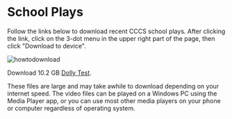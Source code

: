 # School Plays


Follow the links below to download recent CCCS school plays. After clicking the link, click on the 3-dot menu in the upper right part of the page, then click "Download to device".



![howtodownload](https://github.com/user-attachments/assets/30a1050f-bd50-42c4-9b7c-6024b27f369c)





Download 10.2 GB [Dolly Test](https://www.amazon.com/photos/shared/1psgtzJzSAiZ2uhxaDEOaw.kFUSy8ztsunf79Y3YRwlka).



These files are large and may take awhile to download depending on your internet speed. The video files can be played on a Windows PC using the Media Player app, or you can use most other media players on your phone or computer regardless of operating system.

